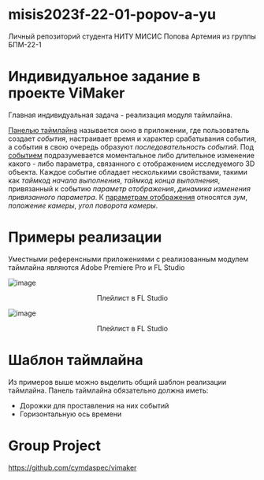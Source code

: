 # misis2023f-22-01-popov-a-yu
Личный репозиторий студента НИТУ МИСИС Попова Артемия из группы БПМ-22-1
 
# Индивидуальное задание в проекте ViMaker
Главная индивидуальная задача - реализация модуля таймлайна.
 
<ins>Панелью таймлайна</ins> называется окно в приложении, где пользователь создает *события*, настраивает время и характер срабатывания события, 
а события в свою очередь образуют *последовательность событий*.
Под <ins>событием</ins> подразумевается моментальное либо длительное изменение какого - либо параметра, связанного с отображением исследуемого 3D объекта.
Каждое событие обладает несколькими свойствами, такими как *таймкод начала выполнения*, *таймкод конца выполнения*, привязанный к событию *параметр отображения*, *динамика изменения привязанного параметра*.
К <ins>параметрам отображения</ins> относятся *зум*, *положение камеры*, *угол поворота камеры*.
 
# Примеры  реализации
Уместными референсными приложениями с реализованным модулем таймлайна являются Adobe Premiere Pro и FL Studio

![image](https://github.com/cymdaspec/misis2023f-22-01-popov-a-yu/assets/90800517/dc39eda1-4109-4030-8cbb-e90ab738d4ea)
<div align="center">
  Плейлист в FL Studio
</div> 

![image](https://github.com/cymdaspec/misis2023f-22-01-popov-a-yu/assets/90800517/4fcef28b-142f-408d-a1a4-e75bbfe03b5f)
<div align="center">
  Плейлист в FL Studio
</div> 

# Шаблон таймлайна

Из примеров выше можно выделить общий шаблон реализации таймлайна. Панель таймлайна обязательно должна иметь:
- Дорожки для проставления на них событий
- Горизонтальную ось времени
 
# Group Project
https://github.com/cymdaspec/vimaker
